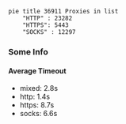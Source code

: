 
```mermaid
pie title 36911 Proxies in list
    "HTTP" : 23282
    "HTTPS": 5443
    "SOCKS" : 12297
```

### Some Info
#### Average Timeout

- mixed: 2.8s
- http: 1.4s
- https: 8.7s
- socks: 6.6s